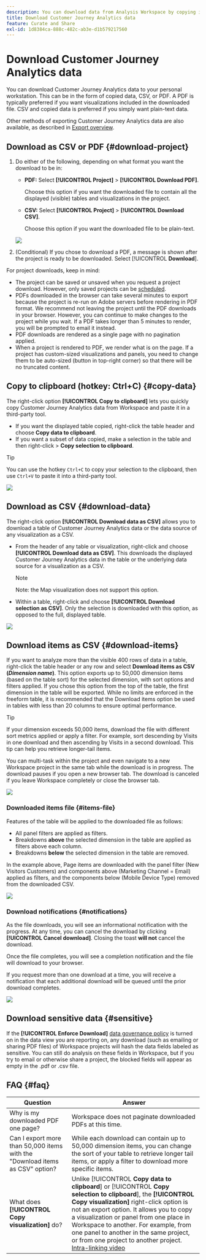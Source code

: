 ```yaml
---
description: You can download data from Analysis Workspace by copying it, or in PDF and CSV formats.
title: Download Customer Journey Analytics data
feature: Curate and Share
exl-id: 1d8384ca-888c-482c-ab3e-d1b579217560
---
```

# Download Customer Journey Analytics data

You can download Customer Journey Analytics data to your personal workstation. This can be in the form of copied data, CSV, or PDF. A PDF is typically preferred if you want visualizations included in the downloaded file. CSV and copied data is preferred if you simply want plain-text data.

Other methods of exporting Customer Journey Analytics data are also available, as described in [Export overview](/help/analysis-workspace/export/export-project-overview.md).

## Download as CSV or PDF {#download-project}

1. Do either of the following, depending on what format you want the download to be in:

   * **PDF:** Select **[!UICONTROL Project]** > **[!UICONTROL Download PDF]**.
  
     Choose this option if you want the downloaded file to contain all the displayed (visible) tables and visualizations in the project.

   * **CSV:** Select **[!UICONTROL Project]** > **[!UICONTROL Download CSV]**. 

     Choose this option if you want the downloaded file to be plain-text.

   ![](assets/download-project.png)

1. (Conditional) If you chose to download a PDF, a message is shown after the project is ready to be downloaded. Select [!UICONTROL **Download**].

For project downloads, keep in mind:

* The project can be saved or unsaved when you request a project download. However, only saved projects can be [scheduled](/help/analysis-workspace/export/t-schedule-report.md). 
* PDFs downloaded in the browser can take several minutes to export because the project is re-run on Adobe servers before rendering in PDF format. We recommend not leaving the project until the PDF downloads in your browser. However, you can continue to make changes to the project while you wait. If a PDF takes longer than 5 minutes to render, you will be prompted to email it instead.
* PDF downloads are rendered as a single page with no pagination applied.
* When a project is rendered to PDF, we render what is on the page. If a project has custom-sized visualizations and panels, you need to change them to be auto-sized (button in top-right corner) so that there will be no truncated content.

## Copy to clipboard (hotkey: Ctrl+C) {#copy-data}

The right-click option **[!UICONTROL Copy to clipboard]** lets you quickly copy Customer Journey Analytics data from Workspace and paste it in a third-party tool. 

* If you want the displayed table copied, right-click the table header and choose **Copy data to clipboard**. 
* If you want a subset of data copied, make a selection in the table and then right-click > **Copy selection to clipboard**.

>[!TIP]
>
>You can use the hotkey `Ctrl+C` to copy your selection to the clipboard, then use `Ctrl+V` to paste it into a third-party tool.


![](assets/copy-selection.png)

## Download as CSV {#download-data}

The right-click option **[!UICONTROL Download data as CSV]** allows you to download a table of Customer Journey Analytics data or the data source of any visualization as a CSV.

* From the header of any table or visualization, right-click and choose **[!UICONTROL Download data as CSV]**. This downloads the displayed Customer Journey Analytics data in the table or the underlying data source for a visualization as a CSV. 

  >[!NOTE]
  >
  >  Note: the Map visualization does not support this option.


* Within a table, right-click and choose **[!UICONTROL Download selection as CSV]**. Only the selection is downloaded with this option, as opposed to the full, displayed table.

![](assets/download-data-viz.png)

## Download items as CSV {#download-items}

If you want to analyze more than the visible 400 rows of data in a table, right-click the table header or any row and select **Download items as CSV (_Dimension name_)**. This option exports up to 50,000 dimension items (based on the table sort) for the selected dimension, with sort options and filters applied. If you chose this option from the top of the table, the first dimension in the table will be exported. While no limits are enforced in the freeform table, it is recommended that the Download items option be used in tables with less than 20 columns to ensure optimal performance.

>[!TIP]
>
> If your dimension exceeds 50,000 items, download the file with different sort metrics applied or apply a filter. For example, sort descending by Visits in one download and then ascending by Visits in a second download. This tip can help you retrieve longer-tail items.

You can multi-task within the project and even navigate to a new Workspace project in the same tab while the download is in progress. The download pauses if you open a new browser tab. The download is canceled if you leave Workspace completely or close the browser tab.

![](assets/download-items.png)

### Downloaded items file {#items-file}

Features of the table will be applied to the downloaded file as follows:

* All panel filters are applied as filters.
* Breakdowns **above** the selected dimension in the table are applied as filters above each column. 
* Breakdowns **below** the selected dimension in the table are removed.

In the example above, Page items are downloaded with the panel filter (New Visitors Customers) and components above (Marketing Channel = Email) applied as filters, and the components below (Mobile Device Type) removed from the downloaded CSV.

![](assets/downloaded-file.png)

### Download notifications {#notifications}

As the file downloads, you will see an informational notification with the progress. At any time, you can cancel the download by clicking **[!UICONTROL Cancel download]**. Closing the toast **will not** cancel the download. 

Once the file completes, you will see a completion notification and the file will download to your browser.

If you request more than one download at a time, you will receive a notification that each additional download will be queued until the prior download completes.

![](assets/toast.png)

## Download sensitive data {#sensitive}

If the **[!UICONTROL Enforce Download]** [data governance policy](/help/data-views/data-governance.md) is turned on in the data view you are reporting on, any download (such as emailing or sharing PDF files) of Workspace projects will hash the data fields labeled as sensitive. You can still do analysis on these fields in Workspace, but if you try to email or otherwise share a project, the blocked fields will appear as empty in the .pdf or .csv file.

## FAQ {#faq}

| Question | Answer |
| --- | --- |
| Why is my downloaded PDF one page? | Workspace does not paginate downloaded PDFs at this time. |
| Can I export more than 50,000 items with the "Download items as CSV" option? | While each download can contain up to 50,000 dimension items, you can change the sort of your table to retrieve longer tail items, or apply a filter to download more specific items. |
| What does **[!UICONTROL Copy visualization]** do? | Unlike [!UICONTROL **Copy data to clipboard**] or [!UICONTROL **Copy selection to clipboard**], the **[!UICONTROL Copy visualization]** right-click option is not an export option. It allows you to copy a visualization or panel from one place in Workspace to another. For example, from one panel to another in the same project, or from one project to another project. [Intra-linking video](https://experienceleague.adobe.com/docs/analytics-learn/tutorials/analysis-workspace/visualizations/intra-linking-in-analysis-workspace.html) |
